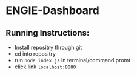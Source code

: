 # ENGIE-Dashboard


## Running Instructions:
  - Install repositry through git <br />
  - cd into repositry <br />
  - run `node index.js` in terminal/command promt <br />
  - click link `localhost:8080`
  
